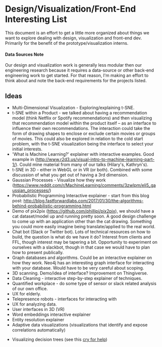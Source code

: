 # Design/Visualization/Front-End Interesting List

This document is an effort to get a little more organized about things we want to explore dealing with design, visualization and front-end dev. Primarily for the benefit of the prototype/visualization interns.

#### Data Sources Note

Our design and visualization work is generally less modular then our engineering research because it requires a data-source or other back-end engineering work to get started. For that reason, I'm making an effort to think about and note the back-end requirements for the projects listed.

## Ideas

* Multi-Dimensional Visualization - Exploring/explaining t-SNE.
* t-SNE within a Product - we talked about having a recommendation model (think Netflix or Spotify recommendations) and then visualizing that recommendation model within the product itself – as an interface to influence their own recommendations. The interaction could take the form of drawing shapes to enclose or exclude certain movies or groups of movies. This could also be explored in relation to the cold start problem, with the t-SNE visualization being the interface to select your initial interests.
* 'What is Machine Learning?' explainer with interactive examples. Good example in (http://www.r2d3.us/visual-intro-to-machine-learning-part-1/). Could mine material from many of our talks (Hilary's, Kathryn's).
* t-SNE in 3D - either in WebGL or in VR (or both). Combined with some discussion of what you get out of having a 3rd dimension.
* Gaussian Processes - Visualize how they work (https://www.reddit.com/r/MachineLearning/comments/3zwlpm/eli5_gaussian_processes/)
* Probabilistic Programming Interactive explainer - start from this blog post: http://blog.fastforwardlabs.com/2017/01/30/the-algorithms-behind-probabilistic-programming.html
* Demo of pix2pix (https://github.com/phillipi/pix2pix), we should have a cat dataset/model up and running pretty soon. A good design challenge to come up with an application other than the cat drawing. Something you could more easily imagine being translate/applied to the real world.
* Chat bot (Slack or Twitter bot). Lots of technical resources on how to build, the question is what do we have it do? Interest from clients and FFL, though interest may be tapering a bit. Opportunity to experiment on ourselves with a slackbot, though in that case we would have to plan how to present publically.
* Graph databases and algorithms. Could be an interactive explainer on how they work. Neo4j has an interesting graph interface for interacting with your database. Would have to be very careful about scoping.
* 3D scanning. Demo/idea of interface? Improvement on Thingiverse.
* Data Cleaning - interactive step-by-step explainer of techniques.
* Quantified workplace - do some type of sensor or slack related analysis of our own office.
* UX for elderly.
* Telepresence robots - interfaces for interacting with
* UX for analyzing data.
* User interfaces in 3D (VR)
* Word embeddings interactive explainer
* Entity resolution explainer
* Adaptive data visualizations (visualizations that identify and expose correlations automatically)
 - Visualizing decision trees (see this [cry for help](https://twitter.com/amuellerml/status/801146947713306629))





